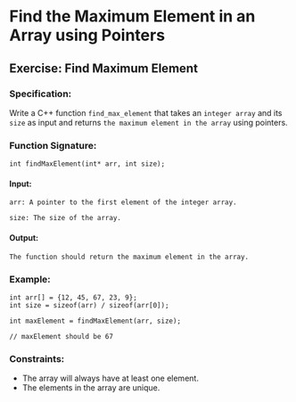 # Find the Maximum Element in an Array using Pointers
## Exercise: Find Maximum Element

### Specification:

Write a C++ function `find_max_element` that takes an `integer array` and its `size` as input and returns `the maximum element in the array` using pointers.

### Function Signature:
`
int findMaxElement(int* arr, int size);
`
#### Input:
```
arr: A pointer to the first element of the integer array.

size: The size of the array.
```
#### Output:
```
The function should return the maximum element in the array.
```

### Example:
```
int arr[] = {12, 45, 67, 23, 9};
int size = sizeof(arr) / sizeof(arr[0]);
 
int maxElement = findMaxElement(arr, size);
 
// maxElement should be 67
```
### Constraints:

* The array will always have at least one element.
* The elements in the array are unique.